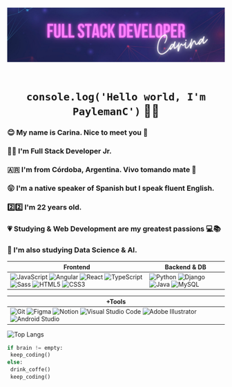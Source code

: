![Banner](https://github.com/PaylemanC/PaylemanC/blob/main/assets/Banner.png)
ㅤ<h1 align="center"> `console.log('Hello world, I'm PaylemanC')` :woman_technologist: </h1>

### :blush: My name is Carina. Nice to meet you :wave:
### :woman_technologist: I'm Full Stack Developer Jr.
### :argentina: I'm from Córdoba, Argentina. Vivo tomando mate :mate:
### :stuck_out_tongue_closed_eyes: I'm a native speaker of Spanish but I speak fluent English.
### :two::two: I'm 22 years old. 
### :heartpulse: Studying & Web Development are my greatest passions :computer::books:
### :robot: I'm also studying Data Science & AI.

| Frontend | Backend & DB |
|----------|---------|
| ![JavaScript](https://img.shields.io/static/v1?style=for-the-badge&message=JavaScript&color=222222&logo=JavaScript&logoColor=F7DF1E&label=) ![Angular](https://img.shields.io/static/v1?style=for-the-badge&message=Angular&color=DD0031&logo=Angular&logoColor=FFFFFF&label=) ![React](https://img.shields.io/static/v1?style=for-the-badge&message=React&color=222222&logo=React&logoColor=61DAFB&label=) ![TypeScript](https://img.shields.io/static/v1?style=for-the-badge&message=TypeScript&color=3178C6&logo=TypeScript&logoColor=FFFFFF&label=) ![Sass](https://img.shields.io/static/v1?style=for-the-badge&message=Sass&color=CC6699&logo=Sass&logoColor=FFFFFF&label=) ![HTML5](https://img.shields.io/static/v1?style=for-the-badge&message=HTML5&color=E34F26&logo=HTML5&logoColor=FFFFFF&label=) ![CSS3](https://img.shields.io/static/v1?style=for-the-badge&message=CSS3&color=1572B6&logo=CSS3&logoColor=FFFFFF&label=) | ![Python](https://img.shields.io/static/v1?style=for-the-badge&message=Python&color=3776AB&logo=Python&logoColor=FFFFFF&label=) ![Django](https://img.shields.io/static/v1?style=for-the-badge&message=Django&color=092E20&logo=Django&logoColor=FFFFFF&label=) ![Java](https://img.shields.io/badge/Java-ED8B00?style=for-the-badge&logo=openjdk&logoColor=white) ![MySQL](https://img.shields.io/static/v1?style=for-the-badge&message=MySQL&color=4479A1&logo=MySQL&logoColor=FFFFFF&label=) |

| +Tools |
|----------|
| ![Git](https://img.shields.io/static/v1?style=for-the-badge&message=Git&color=F05032&logo=Git&logoColor=FFFFFF&label=) ![Figma](https://img.shields.io/static/v1?style=for-the-badge&message=Figma&color=B66ECA&logo=Figma&logoColor=FFFFFF&label=) ![Notion](https://img.shields.io/static/v1?style=for-the-badge&message=Notion&color=000000&logo=Notion&logoColor=FFFFFF&label=) ![Visual Studio Code](https://img.shields.io/static/v1?style=for-the-badge&message=Visual+Studio+Code&color=007ACC&logo=Visual+Studio+Code&logoColor=FFFFFF&label=) ![Adobe Illustrator](https://img.shields.io/static/v1?style=for-the-badge&message=Adobe+Illustrator&color=222222&logo=Adobe+Illustrator&logoColor=FF9A00&label=) ![Android Studio](https://img.shields.io/static/v1?style=for-the-badge&message=Android+Studio&color=222222&logo=Android+Studio&logoColor=3DDC84&label=)|

![Top Langs](https://github-readme-stats.vercel.app/api/top-langs/?username=PaylemanC&layout=compact&theme=radical)

<!-- ```js
if (brain!=empty) {
  keepCoding();
} else {
  drinkCoffe();
  keepCoding();
}
``` 
 ```py
coding = keep_coding if brain != empty else (lambda: (drink_coffee(), keep_coding())) 
coding()
 ```
-->

 ```py
if brain != empty:
  keep_coding()
else:
  drink_coffe()
  keep_coding()
```

<!-- ## :dart: Focus...

I study all the time about technologies, design patterns, software architecture, algorithms, soft-skills, UX/UI design, web accesibility, frameworks & libraries, complementary tools such as Git, and more. I'm mostly a self-taught, formally I study the Tecnicatura Superior en Desarrollo Web y Aplicaciones Digitales (Web Development and Digital Applications) at the Instituto Superior Politécnico de Córdoba (a higher education institute).

My currently obsession is JavaScript :yellow_heart: So I'm learning Node and React in order to reach the MERN stack, but I also study Python for Data Science, Java to understanding OOP, and Angular as an alternative to React. 

I also read and practice a lot about web accesibility: I understand assistive technologies like screen readers, semantic HTML and aria-labels, manage Chrome Devtools and Lighthouse to testing, etc.  And UX/UI desing: I use Figma for user interface design and app prototypes, manage terminology of design area, apply Gestalt principles and laws of UX to projects, etc.

I would like to learn Mobile App Development on the near future :iphone: -->

<!--

Here are some ideas to get you started:

- 🔭 I’m currently working on ...
- 🌱 I’m currently learning ...
- 👯 I’m looking to collaborate on ...
- 🤔 I’m looking for help with ...
- 💬 Ask me about ...
- 📫 How to reach me: ...
- 😄 Pronouns: ...
- ⚡ Fun fact: ...
-->
